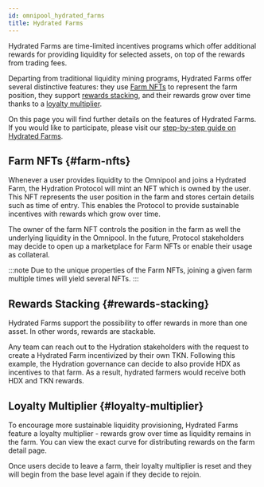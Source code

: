 ```yaml
---
id: omnipool_hydrated_farms
title: Hydrated Farms
---
```


Hydrated Farms are time-limited incentives programs which offer additional rewards for providing liquidity for selected assets, on top of the rewards from trading fees.

Departing from traditional liquidity mining programs, Hydrated Farms offer several distinctive features: they use [Farm NFTs](#farm-nfts) to represent the farm position, they support [rewards stacking](#rewards-stacking), and their rewards grow over time thanks to a [loyalty multiplier](#loyalty-multiplier).

On this page you will find further details on the features of Hydrated Farms. If you would like to participate, please visit our [step-by-step guide on Hydrated Farms](/howto_hydrated_farms).

## Farm NFTs {#farm-nfts}
Whenever a user provides liquidity to the Omnipool and joins a Hydrated Farm, the Hydration Protocol will mint an NFT which is owned by the user. This NFT represents the user position in the farm and stores certain details such as time of entry. This enables the Protocol to provide sustainable incentives with rewards which grow over time.

The owner of the farm NFT controls the position in the farm as well the underlying liquidity in the Omnipool. In the future, Protocol stakeholders may decide to open up a marketplace for Farm NFTs or enable their usage as collateral.

:::note
Due to the unique properties of the Farm NFTs, joining a given farm multiple times will yield several NFTs.
:::

## Rewards Stacking {#rewards-stacking}
Hydrated Farms support the possibility to offer rewards in more than one asset. In other words, rewards are stackable.

Any team can reach out to the Hydration stakeholders with the request to create a Hydrated Farm incentivized by their own TKN. Following this example, the Hydration governance can decide to also provide HDX as incentives to that farm. As a result, hydrated farmers would receive both HDX and TKN rewards.

## Loyalty Multiplier {#loyalty-multiplier}
To encourage more sustainable liquidity provisioning, Hydrated Farms feature a loyalty multiplier - rewards grow over time as liquidity remains in the farm. You can view the exact curve for distributing rewards on the farm detail page.

Once users decide to leave a farm, their loyalty multiplier is reset and they will begin from the base level again if they decide to rejoin.
